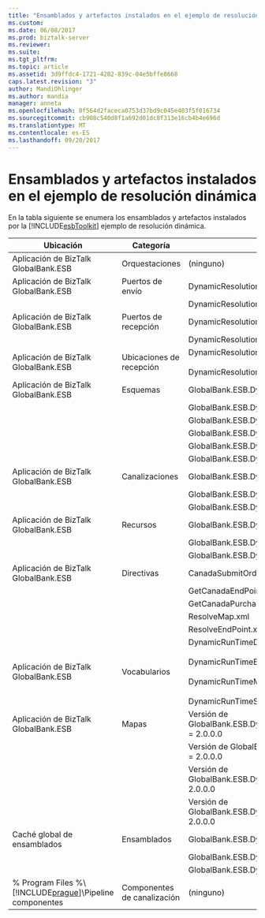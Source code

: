 ```yaml
---
title: "Ensamblados y artefactos instalados en el ejemplo de resolución dinámica | Documentos de Microsoft"
ms.custom: 
ms.date: 06/08/2017
ms.prod: biztalk-server
ms.reviewer: 
ms.suite: 
ms.tgt_pltfrm: 
ms.topic: article
ms.assetid: 3d9ffdc4-1721-4202-839c-04e5bffe8668
caps.latest.revision: "3"
author: MandiOhlinger
ms.author: mandia
manager: anneta
ms.openlocfilehash: 0f564d2faceca0753d37bd9c045e403f5f016734
ms.sourcegitcommit: cb908c540d8f1a692d01dc8f313e16cb4b4e696d
ms.translationtype: MT
ms.contentlocale: es-ES
ms.lasthandoff: 09/20/2017
---
```

# <a name="assemblies-and-artifacts-installed-by-the-dynamic-resolution-sample"></a>Ensamblados y artefactos instalados en el ejemplo de resolución dinámica
En la tabla siguiente se enumera los ensamblados y artefactos instalados por la [!INCLUDE[esbToolkit](../includes/esbtoolkit-md.md)] ejemplo de resolución dinámica.  
  
|Ubicación|Categoría|Nombre y versión del componente|  
|--------------|--------------|---------------------------------------|  
|Aplicación de BizTalk GlobalBank.ESB|Orquestaciones|(ninguno)|  
|Aplicación de BizTalk GlobalBank.ESB|Puertos de envío|DynamicResolutionSolicitResp|  
|||DynamicResolutionOneWay|  
|Aplicación de BizTalk GlobalBank.ESB|Puertos de recepción|DynamicResolutionReqResp|  
|||DynamicResolution|  
|Aplicación de BizTalk GlobalBank.ESB|Ubicaciones de recepción|DynamicResolutionReqResp_SOAP<br /><br /> DynamicResolution_FILE|  
|Aplicación de BizTalk GlobalBank.ESB|Esquemas|GlobalBank.ESB.DynamicResolution.Schemas.CNPurchaseOrderResponse versión 2.0.0.0|  
|||GlobalBank.ESB.DynamicResolution.Schemas.NAOrderDoc versión 2.0.0.0|  
|||GlobalBank.ESB.DynamicResolution.Schemas.NAOrderResponse versión 2.0.0.0|  
|||GlobalBank.ESB.DynamicResolution.Schemas.CNOrderDoc versión 2.0.0.0|  
|||GlobalBank.ESB.DynamicResolution.Schemas.CNOrderResponse versión 2.0.0.0|  
|||GlobalBank.ESB.DynamicResolution.Schemas.CNPurchaseOrderDoc versión 2.0.0.0|  
|Aplicación de BizTalk GlobalBank.ESB|Canalizaciones|GlobalBank.ESB.DynamicResolution.Pipelines.ESBReceiveSendXMLXML versión 2.0.0.0|  
|||GlobalBank.ESB.DynamicResolution.Pipelines.ESBReceiveXML versión 2.0.0.0|  
|||GlobalBank.ESB.DynamicResolution.Pipelines.ESBPassThrough versión 2.0.0.0|  
|Aplicación de BizTalk GlobalBank.ESB|Recursos|GlobalBank.ESB.DynamicResolution.Pipelines versión 2.0.0.0|  
|||GlobalBank.ESB.DynamicResolution.Schemas versión 2.0.0.0|  
|||GlobalBank.ESB.DynamicResolution.Transforms versión 2.0.0.0|  
|Aplicación de BizTalk GlobalBank.ESB|Directivas|CanadaSubmitOrderMaps.xml|  
|||GetCanadaEndPoint.xml|  
|||GetCanadaPurchaseEndPoint.xml|  
|||ResolveMap.xml|  
|||ResolveEndPoint.xml|  
|Aplicación de BizTalk GlobalBank.ESB|Vocabularios|DynamicRunTimeDocSpecs.xml<br /><br /> DynamicRunTimeEndPoints.xml<br /><br /> DynamicRunTimeMapTypes.xml<br /><br /> DynamicRunTimeServiceActions.xml|  
|Aplicación de BizTalk GlobalBank.ESB|Mapas|Versión de GlobalBank.ESB.DynamicResolution.Transforms.SubmitPurchaseOrderResponseCN_To_SubmitOrderResponseNA = 2.0.0.0|  
|||Versión de GlobalBank.ESB.DynamicResolution.Transforms.SubmitOrderRequestNA_To_SubmitOrderRequestCN = 2.0.0.0|  
|||Versión de GlobalBank.ESB.DynamicResolution.Transforms.SubmitOrderRequestNA_To_SubmitPurchaseOrderRequestCN = 2.0.0.0|  
|||Versión de GlobalBank.ESB.DynamicResolution.Transforms.SubmitOrderResponseCN_To_SubmitOrderResponseNA = 2.0.0.0|  
|Caché global de ensamblados|Ensamblados|GlobalBank.ESB.DynamicResolution.Pipelines versión 2.0.0.0|  
|||GlobalBank.ESB.DynamicResolution.Schemas versión 2.0.0.0|  
|||GlobalBank.ESB.DynamicResolution.Transforms versión 2.0.0.0|  
|% Program Files %\\[!INCLUDE[prague](../includes/prague-md.md)]\Pipeline componentes|Componentes de canalización|(ninguno)|
